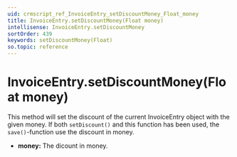 ```yaml
---
uid: crmscript_ref_InvoiceEntry_setDiscountMoney_Float_money
title: InvoiceEntry.setDiscountMoney(Float money)
intellisense: InvoiceEntry.setDiscountMoney
sortOrder: 439
keywords: setDiscountMoney(Float)
so.topic: reference
---
```


# InvoiceEntry.setDiscountMoney(Float money)

This method will set the discount of the current InvoiceEntry object with the given
money.
If both `setDiscount()` and this function has been used, the `save()`-function use the discount in money.

* **money:** The dicount in money.

